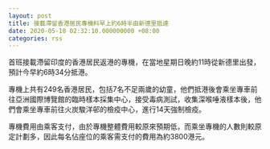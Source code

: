 ```yaml
---
layout: post
title: 接載滯留香港居民專機料早上約6時半由新德里抵達
date: 2020-05-18 02:32:10.000000000 +08:00
categories: rss
---
```


首班接載滯留印度的香港居民返港的專機，在當地星期日晚約11時從新德里出發，預計今早約6時34分抵港。

專機上共有249名香港居民，包括7名不足兩歲的幼童，他們抵港後會乘坐專車前往亞洲國際博覽館的臨時樣本採集中心，接受毒病測試，收集深喉唾液樣本後，他們會乘坐專車前往火炭駿洋邨的檢疫中心，進行14天強制檢疫。

專機費用由乘客支付，由於專機整體費用較原來預期低，而乘坐專機的人數則較原定計劃多，因此每名佔座位的乘客需支付的費用為約3800港元。
